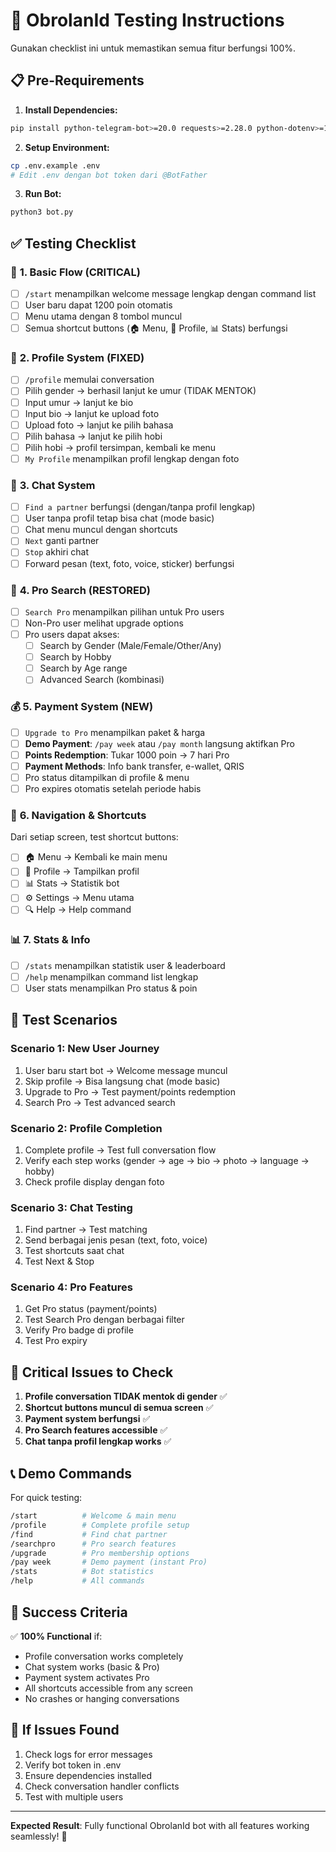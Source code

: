 # 🧪 ObrolanId Testing Instructions

Gunakan checklist ini untuk memastikan semua fitur berfungsi 100%.

## 📋 Pre-Requirements

1. **Install Dependencies:**
```bash
pip install python-telegram-bot>=20.0 requests>=2.28.0 python-dotenv>=1.0.0
```

2. **Setup Environment:**
```bash
cp .env.example .env
# Edit .env dengan bot token dari @BotFather
```

3. **Run Bot:**
```bash
python3 bot.py
```

## ✅ Testing Checklist

### 🎯 **1. Basic Flow (CRITICAL)**
- [ ] `/start` menampilkan welcome message lengkap dengan command list
- [ ] User baru dapat 1200 poin otomatis
- [ ] Menu utama dengan 8 tombol muncul
- [ ] Semua shortcut buttons (🏠 Menu, 👤 Profile, 📊 Stats) berfungsi

### 👤 **2. Profile System (FIXED)**
- [ ] `/profile` memulai conversation
- [ ] Pilih gender → berhasil lanjut ke umur (TIDAK MENTOK)
- [ ] Input umur → lanjut ke bio
- [ ] Input bio → lanjut ke upload foto
- [ ] Upload foto → lanjut ke pilih bahasa
- [ ] Pilih bahasa → lanjut ke pilih hobi
- [ ] Pilih hobi → profil tersimpan, kembali ke menu
- [ ] `My Profile` menampilkan profil lengkap dengan foto

### 💬 **3. Chat System**
- [ ] `Find a partner` berfungsi (dengan/tanpa profil lengkap)
- [ ] User tanpa profil tetap bisa chat (mode basic)
- [ ] Chat menu muncul dengan shortcuts
- [ ] `Next` ganti partner
- [ ] `Stop` akhiri chat
- [ ] Forward pesan (text, foto, voice, sticker) berfungsi

### 🎯 **4. Pro Search (RESTORED)**
- [ ] `Search Pro` menampilkan pilihan untuk Pro users
- [ ] Non-Pro user melihat upgrade options
- [ ] Pro users dapat akses:
  - [ ] Search by Gender (Male/Female/Other/Any)
  - [ ] Search by Hobby
  - [ ] Search by Age range
  - [ ] Advanced Search (kombinasi)

### 💰 **5. Payment System (NEW)**
- [ ] `Upgrade to Pro` menampilkan paket & harga
- [ ] **Demo Payment**: `/pay week` atau `/pay month` langsung aktifkan Pro
- [ ] **Points Redemption**: Tukar 1000 poin → 7 hari Pro
- [ ] **Payment Methods**: Info bank transfer, e-wallet, QRIS
- [ ] Pro status ditampilkan di profile & menu
- [ ] Pro expires otomatis setelah periode habis

### 🔧 **6. Navigation & Shortcuts**
Dari setiap screen, test shortcut buttons:
- [ ] 🏠 Menu → Kembali ke main menu
- [ ] 👤 Profile → Tampilkan profil
- [ ] 📊 Stats → Statistik bot
- [ ] ⚙️ Settings → Menu utama
- [ ] 🔍 Help → Help command

### 📊 **7. Stats & Info**
- [ ] `/stats` menampilkan statistik user & leaderboard
- [ ] `/help` menampilkan command list lengkap
- [ ] User stats menampilkan Pro status & poin

## 🧪 **Test Scenarios**

### **Scenario 1: New User Journey**
1. User baru start bot → Welcome message muncul
2. Skip profile → Bisa langsung chat (mode basic)
3. Upgrade to Pro → Test payment/points redemption
4. Search Pro → Test advanced search

### **Scenario 2: Profile Completion**
1. Complete profile → Test full conversation flow
2. Verify each step works (gender → age → bio → photo → language → hobby)
3. Check profile display dengan foto

### **Scenario 3: Chat Testing**
1. Find partner → Test matching
2. Send berbagai jenis pesan (text, foto, voice)
3. Test shortcuts saat chat
4. Test Next & Stop

### **Scenario 4: Pro Features**
1. Get Pro status (payment/points)
2. Test Search Pro dengan berbagai filter
3. Verify Pro badge di profile
4. Test Pro expiry

## 🚨 **Critical Issues to Check**

1. **Profile conversation TIDAK mentok di gender** ✅
2. **Shortcut buttons muncul di semua screen** ✅
3. **Payment system berfungsi** ✅
4. **Pro Search features accessible** ✅
5. **Chat tanpa profil lengkap works** ✅

## 📞 **Demo Commands**

For quick testing:
```bash
/start          # Welcome & main menu
/profile        # Complete profile setup
/find           # Find chat partner
/searchpro      # Pro search features
/upgrade        # Pro membership options
/pay week       # Demo payment (instant Pro)
/stats          # Bot statistics
/help           # All commands
```

## 🎉 **Success Criteria**

✅ **100% Functional** if:
- Profile conversation works completely
- Chat system works (basic & Pro)
- Payment system activates Pro
- All shortcuts accessible from any screen
- No crashes or hanging conversations

## 🐛 **If Issues Found**

1. Check logs for error messages
2. Verify bot token in .env
3. Ensure dependencies installed
4. Check conversation handler conflicts
5. Test with multiple users

---

**Expected Result**: Fully functional ObrolanId bot with all features working seamlessly! 🚀
